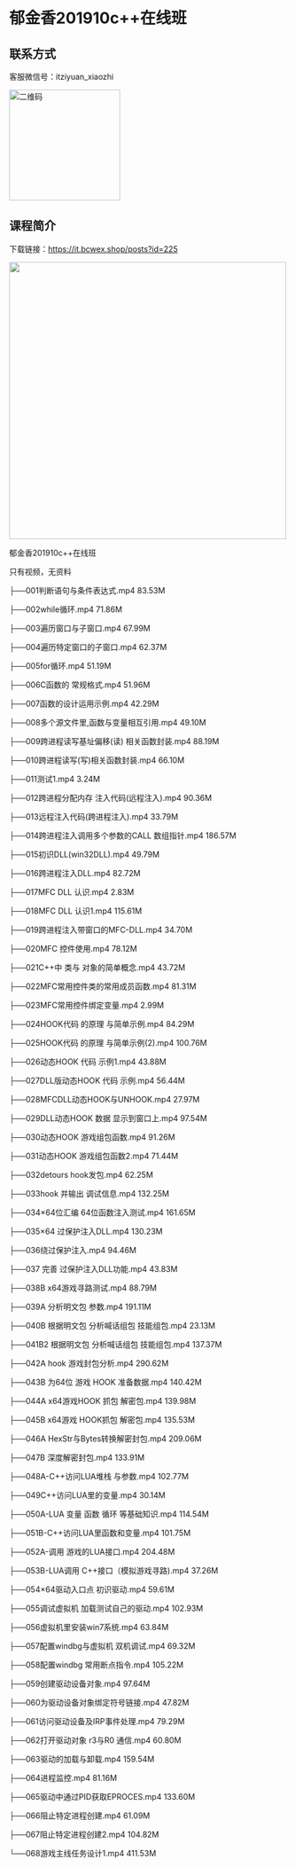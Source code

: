 # 郁金香201910c++在线班

## 联系方式

客服微信号：itziyuan_xiaozhi

<img src="https://ziyuanyun.oss-cn-guangzhou.aliyuncs.com/common/20240614073449/666b82192834a.jpg" width="200" height="200" alt="二维码">

## 课程简介

下载链接：https://it.bcwex.shop/posts?id=225

<img src="https://ziyuanyun.oss-cn-guangzhou.aliyuncs.com/yun/20240515151711/66446177417cb.jpg" width="500" alt="">

  郁金香201910c++在线班



 只有视频，无资料

 ├──001判断语句与条件表达式.mp4 83.53M

 ├──002while循环.mp4 71.86M

 ├──003遍历窗口与子窗口.mp4 67.99M

 ├──004遍历特定窗口的子窗口.mp4 62.37M

 ├──005for循环.mp4 51.19M

 ├──006C函数的 常规格式.mp4 51.96M

 ├──007函数的设计运用示例.mp4 42.29M

 ├──008多个源文件里,函数与变量相互引用.mp4 49.10M

 ├──009跨进程读写基址偏移(读) 相关函数封装.mp4 88.19M

 ├──010跨进程读写(写)相关函数封装.mp4 66.10M

 ├──011测试1.mp4 3.24M

 ├──012跨进程分配内存 注入代码(远程注入).mp4 90.36M

 ├──013远程注入代码(跨进程注入).mp4 33.79M

 ├──014跨进程注入调用多个参数的CALL 数组指针.mp4 186.57M

 ├──015初识DLL(win32DLL).mp4 49.79M

 ├──016跨进程注入DLL.mp4 82.72M

 ├──017MFC DLL 认识.mp4 2.83M

 ├──018MFC DLL 认识1.mp4 115.61M

 ├──019跨进程注入带窗口的MFC-DLL.mp4 34.70M

 ├──020MFC 控件使用.mp4 78.12M

 ├──021C++中 类与 对象的简单概念.mp4 43.72M

 ├──022MFC常用控件类的常用成员函数.mp4 81.31M

 ├──023MFC常用控件绑定变量.mp4 2.99M

 ├──024HOOK代码 的原理 与简单示例.mp4 84.29M

 ├──025HOOK代码 的原理 与简单示例(2).mp4 100.76M

 ├──026动态HOOK 代码 示例1.mp4 43.88M

 ├──027DLL版动态HOOK 代码 示例.mp4 56.44M

 ├──028MFCDLL动态HOOK与UNHOOK.mp4 27.97M

 ├──029DLL动态HOOK 数据 显示到窗口上.mp4 97.54M

 ├──030动态HOOK 游戏组包函数.mp4 91.26M

 ├──031动态HOOK 游戏组包函数2.mp4 71.44M

 ├──032detours hook发包.mp4 62.25M

 ├──033hook 并输出 调试信息.mp4 132.25M

 ├──034&#215;64位汇编 64位函数注入测试.mp4 161.65M

 ├──035&#215;64 过保护注入DLL.mp4 130.23M

 ├──036绕过保护注入.mp4 94.46M

 ├──037 完善 过保护注入DLL功能.mp4 43.83M

 ├──038B x64游戏寻路测试.mp4 88.79M

 ├──039A 分析明文包 参数.mp4 191.11M

 ├──040B 根据明文包 分析喊话组包 技能组包.mp4 23.13M

 ├──041B2 根据明文包 分析喊话组包 技能组包.mp4 137.37M

 ├──042A hook 游戏封包分析.mp4 290.62M

 ├──043B 为64位 游戏 HOOK 准备数据.mp4 140.42M

 ├──044A x64游戏HOOK 抓包 解密包.mp4 139.98M

 ├──045B x64游戏 HOOK抓包 解密包.mp4 135.53M

 ├──046A HexStr与Bytes转换解密封包.mp4 209.06M

 ├──047B 深度解密封包.mp4 133.91M

 ├──048A-C++访问LUA堆栈 与参数.mp4 102.77M

 ├──049C++访问LUA里的变量.mp4 30.14M

 ├──050A-LUA 变量 函数 循环 等基础知识.mp4 114.54M

 ├──051B-C++访问LUA里函数和变量.mp4 101.75M

 ├──052A-调用 游戏的LUA接口.mp4 204.48M

 ├──053B-LUA调用 C++接口（模拟游戏寻路).mp4 37.26M

 ├──054&#215;64驱动入口点 初识驱动.mp4 59.61M

 ├──055调试虚拟机 加载测试自己的驱动.mp4 102.93M

 ├──056虚拟机里安装win7系统.mp4 63.84M

 ├──057配置windbg与虚拟机 双机调试.mp4 69.32M

 ├──058配置windbg 常用断点指令.mp4 105.22M

 ├──059创建驱动设备对象.mp4 97.64M

 ├──060为驱动设备对象绑定符号链接.mp4 47.82M

 ├──061访问驱动设备及IRP事件处理.mp4 79.29M

 ├──062打开驱动对象 r3与R0 通信.mp4 60.80M

 ├──063驱动的加载与卸载.mp4 159.54M

 ├──064进程监控.mp4 81.16M

 ├──065驱动中通过PID获取EPROCES.mp4 133.60M

 ├──066阻止特定进程创建.mp4 61.09M

 ├──067阻止特定进程创建2.mp4 104.82M

 └──068游戏主线任务设计1.mp4 411.53M

  